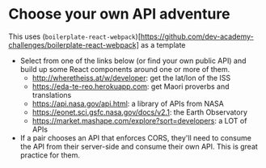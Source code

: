# Choose your own API adventure

This uses (`boilerplate-react-webpack`)[https://github.com/dev-academy-challenges/boilerplate-react-webpack] as a template

* Select from one of the links below (or find your own public API) and build up some React components around one or more of them.
  * http://wheretheiss.at/w/developer: get the lat/lon of the ISS
  * https://eda-te-reo.herokuapp.com: get Maori proverbs and translations
  * https://api.nasa.gov/api.html: a library of APIs from NASA
  * https://eonet.sci.gsfc.nasa.gov/docs/v2.1: the Earth Observatory
  * https://market.mashape.com/explore?sort=developers: a LOT of APIs
* If a pair chooses an API that enforces CORS, they'll need to consume the API from their server-side and consume their own API. This is great practice for them.
